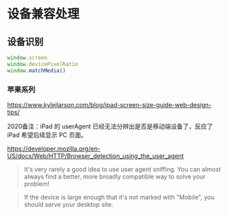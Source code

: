 # 设备兼容处理



## 设备识别

```js
window.screen
window.devicePixelRatio
window.matchMedia()
```

### 苹果系列

https://www.kylejlarson.com/blog/ipad-screen-size-guide-web-design-tips/

2020备注：iPad 的 userAgent 已经无法分辨出是否是移动端设备了，反应了 iPad 希望后续显示 PC 页面。

https://developer.mozilla.org/en-US/docs/Web/HTTP/Browser_detection_using_the_user_agent

> It's very rarely a good idea to use user agent sniffing. You can almost always find a better, more broadly compatible way to solve your problem!

> If the device is large enough that it's not marked with "Mobile", you should serve your desktop site.




